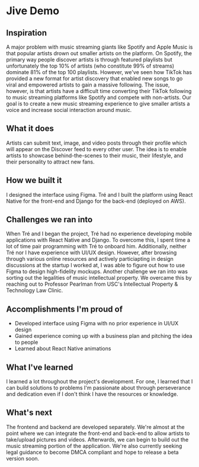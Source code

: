 # Jive Demo

## Inspiration
A major problem with music streaming giants like Spotify and Apple Music is that popular artists drown out smaller artists on the platform. On Spotify, the primary way people discover artists is through featured playlists but unfortunately the top 10% of artists (who constitute 99% of streams) dominate 81% of the top 100 playlists. However, we've seen how TikTok has provided a new format for artist discovery that enabled new songs to go viral and empowered artists to gain a massive following. The issue, however, is that artists have a difficult time converting their TikTok following to music streaming platforms like Spotify and compete with non-artists. Our goal is to create a new music streaming experience to give smaller artists a voice and increase social interaction around music.

## What it does
Artists can submit text, image, and video posts through their profile which will appear on the Discover feed to every other user. The idea is to enable artists to showcase behind-the-scenes to their music, their lifestyle, and their personality to attract new fans. 

## How we built it
I designed the interface using Figma. Tré and I built the platform using React Native for the front-end and Django for the back-end (deployed on AWS).

## Challenges we ran into
When Tré and I began the project, Tré had no experience developing mobile applications with React Native and Django. To overcome this, I spent time a lot of time pair programming with Tré to onboard him. Additionally, neither Tré nor I have experience with UI/UX design. However, after browsing through various online resources and actively particiapting in design discussions at the startup I worked at, I was able to figure out how to use Figma to design high-fidelity mockups. Another challenge we ran into was sorting out the legalities of music intellectual property. We overcame this by reaching out to Professor Pearlman from USC's Intellectual Property & Technology Law Clinic.

## Accomplishments I'm proud of
* Developed interface using Figma with no prior experience in UI/UX design
* Gained experience coming up with a business plan and pitching the idea to people
* Learned about React Native animations

## What I've learned
I learned a lot throughout the project's development. For one, I learned that I can build solutions to problems I'm passionate about through perseverance and dedication even if I don't think I have the resources or knowledge.

## What's next
The frontend and backend are developed separately. We're almost at the point where we can integrate the front-end and back-end to allow artists to take/upload pictures and videos. Afterwards, we can begin to build out the music streaming portion of the application. We're also currently seeking legal guidance to become DMCA compliant and hope to release a beta version soon.
